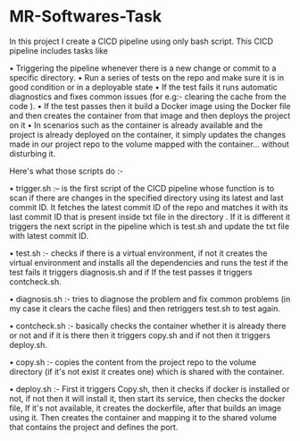 # MR-Softwares-Task

In this project I create a CICD pipeline using only bash script. This CICD pipeline includes tasks like

• Triggering the pipeline whenever there is a new change or commit to a specific directory.
• Run a series of tests on the repo and make sure it is in good condition or in a deployable state
• If the test fails it runs automatic diagnostics and fixes common issues (for e.g:- clearing the cache from the code ).
• If the test passes then it build a Docker image using the Docker file and then creates the container from that image and then deploys the project on it
• In scenarios such as the container is already available and the project is already deployed on the container, it simply updates the changes made in our project repo to the volume mapped with the container... without disturbing it.

Here's what those scripts do :-

•  trigger.sh :– is the first script of the CICD pipeline whose function is to scan if there are changes in the specified directory using its latest and last commit ID. It fetches the latest commit ID of the repo and matches it with its last commit ID that is present inside txt file in the directory . If it is different it triggers the next script in the pipeline which is test.sh and update the txt file with latest commit ID. 

•  test.sh :- checks if there is a virtual environment, if not it creates the virtual environment and installs all the dependencies and runs the test if the test fails it triggers diagnosis.sh and if If the test passes it triggers contcheck.sh.

•  diagnosis.sh :- tries to diagnose the problem and fix common problems (in my case it clears the cache files) and then retriggers test.sh to test again.

• contcheck.sh :- basically checks the container whether it is already there or not and if it is there then it triggers copy.sh and if not then it triggers deploy.sh.

• copy.sh :-  copies the content from the project repo to the volume directory (if it's not exist it creates one) which is shared with the container.

• deploy.sh :- First it triggers Copy.sh, then it checks if docker is installed or not, if not then it will install it, then start its service, then checks the docker file, If it's not available, it creates the dockerfile, after that builds an image using it. Then creates the container and mapping it to the shared volume that contains the project and defines the port.
